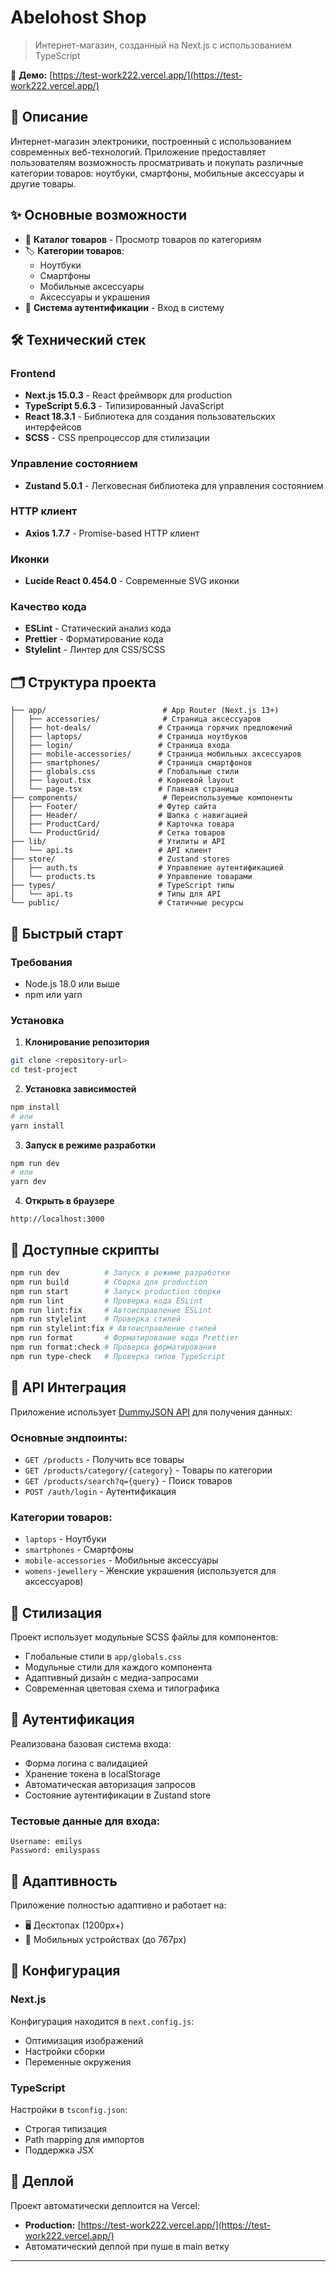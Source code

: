 # Abelohost Shop

> Интернет-магазин, созданный на Next.js с использованием TypeScript

🔗 **Демо:** [https://test-work222.vercel.app/](https://test-work222.vercel.app/)

## 📖 Описание

Интернет-магазин электроники, построенный с использованием современных веб-технологий. Приложение предоставляет пользователям возможность просматривать и покупать различные категории товаров: ноутбуки, смартфоны, мобильные аксессуары и другие товары.

## ✨ Основные возможности

- 🛒 **Каталог товаров** - Просмотр товаров по категориям
- 🏷️ **Категории товаров**:
  - Ноутбуки
  - Смартфоны
  - Мобильные аксессуары
  - Аксессуары и украшения
- 👤 **Система аутентификации** - Вход в систему

## 🛠️ Технический стек

### Frontend

- **Next.js 15.0.3** - React фреймворк для production
- **TypeScript 5.6.3** - Типизированный JavaScript
- **React 18.3.1** - Библиотека для создания пользовательских интерфейсов
- **SCSS** - CSS препроцессор для стилизации

### Управление состоянием

- **Zustand 5.0.1** - Легковесная библиотека для управления состоянием

### HTTP клиент

- **Axios 1.7.7** - Promise-based HTTP клиент

### Иконки

- **Lucide React 0.454.0** - Современные SVG иконки

### Качество кода

- **ESLint** - Статический анализ кода
- **Prettier** - Форматирование кода
- **Stylelint** - Линтер для CSS/SCSS

## 🗂️ Структура проекта

```
├── app/                          # App Router (Next.js 13+)
│   ├── accessories/              # Страница аксессуаров
│   ├── hot-deals/               # Страница горячих предложений
│   ├── laptops/                 # Страница ноутбуков
│   ├── login/                   # Страница входа
│   ├── mobile-accessories/      # Страница мобильных аксессуаров
│   ├── smartphones/             # Страница смартфонов
│   ├── globals.css              # Глобальные стили
│   ├── layout.tsx               # Корневой layout
│   └── page.tsx                 # Главная страница
├── components/                   # Переиспользуемые компоненты
│   ├── Footer/                  # Футер сайта
│   ├── Header/                  # Шапка с навигацией
│   ├── ProductCard/             # Карточка товара
│   └── ProductGrid/             # Сетка товаров
├── lib/                         # Утилиты и API
│   └── api.ts                   # API клиент
├── store/                       # Zustand stores
│   ├── auth.ts                  # Управление аутентификацией
│   └── products.ts              # Управление товарами
├── types/                       # TypeScript типы
│   └── api.ts                   # Типы для API
└── public/                      # Статичные ресурсы
```

## 🚀 Быстрый старт

### Требования

- Node.js 18.0 или выше
- npm или yarn

### Установка

1. **Клонирование репозитория**

```bash
git clone <repository-url>
cd test-project
```

2. **Установка зависимостей**

```bash
npm install
# или
yarn install
```

3. **Запуск в режиме разработки**

```bash
npm run dev
# или
yarn dev
```

4. **Открыть в браузере**

```
http://localhost:3000
```

## 📝 Доступные скрипты

```bash
npm run dev          # Запуск в режиме разработки
npm run build        # Сборка для production
npm run start        # Запуск production сборки
npm run lint         # Проверка кода ESLint
npm run lint:fix     # Автоисправление ESLint
npm run stylelint    # Проверка стилей
npm run stylelint:fix # Автоисправление стилей
npm run format       # Форматирование кода Prettier
npm run format:check # Проверка форматирования
npm run type-check   # Проверка типов TypeScript
```

## 🔌 API Интеграция

Приложение использует [DummyJSON API](https://dummyjson.com/) для получения данных:

### Основные эндпоинты:

- `GET /products` - Получить все товары
- `GET /products/category/{category}` - Товары по категории
- `GET /products/search?q={query}` - Поиск товаров
- `POST /auth/login` - Аутентификация

### Категории товаров:

- `laptops` - Ноутбуки
- `smartphones` - Смартфоны
- `mobile-accessories` - Мобильные аксессуары
- `womens-jewellery` - Женские украшения (используется для аксессуаров)

## 🎨 Стилизация

Проект использует модульные SCSS файлы для компонентов:

- Глобальные стили в `app/globals.css`
- Модульные стили для каждого компонента
- Адаптивный дизайн с медиа-запросами
- Современная цветовая схема и типографика

## 🔐 Аутентификация

Реализована базовая система входа:

- Форма логина с валидацией
- Хранение токена в localStorage
- Автоматическая авторизация запросов
- Состояние аутентификации в Zustand store

### Тестовые данные для входа:

```
Username: emilys
Password: emilyspass
```

## 📱 Адаптивность

Приложение полностью адаптивно и работает на:

- 🖥️ Десктопах (1200px+)
- 📱 Мобильных устройствах (до 767px)

## 🔧 Конфигурация

### Next.js

Конфигурация находится в `next.config.js`:

- Оптимизация изображений
- Настройки сборки
- Переменные окружения

### TypeScript

Настройки в `tsconfig.json`:

- Строгая типизация
- Path mapping для импортов
- Поддержка JSX

## 🚀 Деплой

Проект автоматически деплоится на Vercel:

- **Production:** [https://test-work222.vercel.app/](https://test-work222.vercel.app/)
- Автоматический деплой при пуше в main ветку

---
